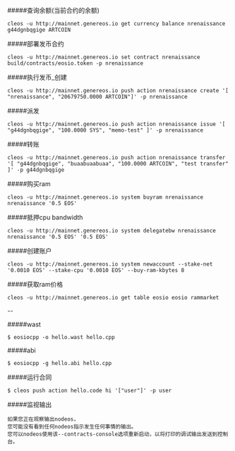 #####查询余额(当前合约的余额)
```
cleos -u http://mainnet.genereos.io get currency balance nrenaissance g44dgnbqgige ARTCOIN
```
#####部署发币合约
```
cleos -u http://mainnet.genereos.io set contract nrenaissance build/contracts/eosio.token -p nrenaissance
```
#####执行发币_创建
```
cleos -u http://mainnet.genereos.io push action nrenaissance create '[ "nrenaissance", "20679750.0000 ARTCOIN"]' -p nrenaissance
```
#####派发
```
cleos -u http://mainnet.genereos.io push action nrenaissance issue '[ "g44dgnbqgige", "100.0000 SYS", "memo-test" ]' -p nrenaissance
```
#####转账
```
cleos -u http://mainnet.genereos.io push action nrenaissance transfer '[ "g44dgnbqgige", "buaabuaabuaa", "100.0000 ARTCOIN", "test transfer" ]' -p g44dgnbqgige
```
#####购买ram
```
cleos -u http://mainnet.genereos.io system buyram nrenaissance nrenaissance '0.5 EOS'
```
#####抵押cpu bandwidth
```
cleos -u http://mainnet.genereos.io system delegatebw nrenaissance nrenaissance '0.5 EOS' '0.5 EOS'
```
#####创建账户
```
cleos -u http://mainnet.genereos.io system newaccount --stake-net '0.0010 EOS' --stake-cpu '0.0010 EOS' --buy-ram-kbytes 8
```
#####获取ram价格
```
cleos -u http://mainnet.genereos.io get table eosio eosio rammarket
```

--

#####wast
```
$ eosiocpp -o hello.wast hello.cpp
```
#####abi
```
$ eosiocpp -g hello.abi hello.cpp
```
#####运行合同
```
$ cleos push action hello.code hi '["user"]' -p user
```
#####监视输出
```
如果您正在观察输出nodeos，
您可能没有看到任何nodeos指示发生任何事情的输出。
您可以nodeos使用该--contracts-console选项重新启动，以将打印的调试输出发送到控制台。

```